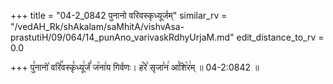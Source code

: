 +++
title = "04-2_0842 पुनानो वरिवस्कृध्यूर्जम्"
similar_rv = "/vedAH_Rk/shAkalam/saMhitA/vishvAsa-prastutiH/09/064/14_punAno_varivaskRdhyUrjaM.md"
edit_distance_to_rv = 0.0

+++
पु꣣नानो꣡ वरि꣢꣯वस्कृ꣣ध्यू꣢र्जं꣣ ज꣡ना꣢य गिर्वणः। ह꣡रे꣢ सृजा꣣न꣢ आ꣣शि꣡र꣢म् ॥ 04-2:0842 ॥

<div class="js_include " url="/vedAH_Rk/shAkalam/saMhitA/vishvAsa-prastutiH/09/064/14_punAno_varivaskRdhyUrjaM.md"  newLevelForH1="2" title="विश्वास-शाकल-प्रस्तुतिः"  > </div>